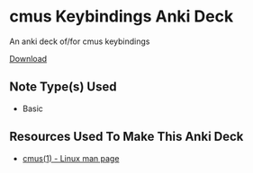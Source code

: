# cmus Keybindings Anki Deck
An anki deck of/for cmus keybindings

[Download](https://github.com/cutthroat78/Branches-of-Science-Anki-Deck/releases/latest/download/)

## Note Type(s) Used 

- Basic

## Resources Used To Make This Anki Deck

- [cmus(1) - Linux man page](https://linux.die.net/man/1/cmus)
